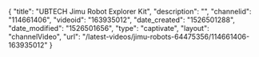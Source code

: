{
    "title": "UBTECH Jimu Robot Explorer Kit",
    "description": "",
    "channelid": "114661406",
    "videoid": "163935012",
    "date_created": "1526501288",
    "date_modified": "1526501656",
    "type": "captivate",
    "layout": "channelVideo",
    "url": "\/latest-videos\/jimu-robots-64475356\/114661406-163935012"
}